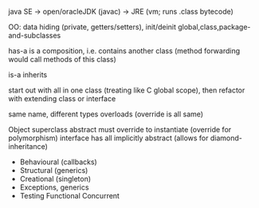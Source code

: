 <!-- SPDX-License-Identifier: zlib-acknowledgement -->
java SE -> open/oracleJDK (javac) -> JRE (vm; runs .class bytecode)

OO:
data hiding (private, getters/setters), init/deinit
global,class,package-and-subclasses

has-a is a composition, i.e. contains another class 
(method forwarding would call methods of this class)

is-a inherits

start out with all in one class (treating like C global scope), 
then refactor with extending class or interface

same name, different types overloads (override is all same)

Object superclass
abstract must override to instantiate (override for polymorphism)
interface has all implicitly abstract (allows for diamond-inheritance)
- Behavioural (callbacks)
- Structural (generics)
- Creational (singleton)
- Exceptions, generics
- Testing
Functional 
Concurrent
